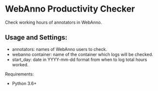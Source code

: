 # WebAnno Productivity Checker

Check working hours of annotators in WebAnno.

## Usage and Settings:
- annotators: names of WebAnno users to check.
- webanno container: name of the container which logs will be checked.
- start_day: date in YYYY-mm-dd format from when to log total hours worked.

Requirements:
- Python 3.6+ 

